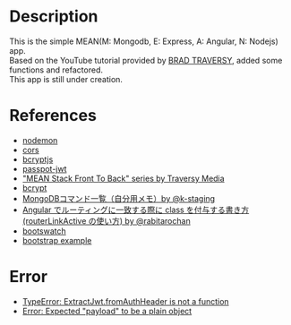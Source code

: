 # Description  
This is the simple MEAN(M: Mongodb, E: Express, A: Angular, N: Nodejs) app.  
Based on the YouTube tutorial provided by [BRAD TRAVERSY](http://traversymedia.com/), added some functions and refactored.  
This app is still under creation.       

    
# References     
* [nodemon](https://www.npmjs.com/package/nodemon)  
* [cors](https://www.npmjs.com/package/cors)    
* [bcryptjs](https://www.npmjs.com/package/bcryptjs)    
* [passpot-jwt](https://www.npmjs.com/package/passport-jwt)  
* ["MEAN Stack Front To Back" series by Traversy Media](https://www.youtube.com/watch?v=uONz0lEWft0&index=1&list=PLillGF-RfqbZMNtaOXJQiDebNXjVapWPZ)       
* [bcrypt](https://qiita.com/_daisuke/items/990513e89ca169e9c4ad)   
* [MongoDBコマンド一覧（自分用メモ）by @k-staging](https://qiita.com/k-staging/items/a386d272abb2c9b92f1a)   
* [Angular でルーティングに一致する際に class を付与する書き方 (routerLinkActive の使い方) by @rabitarochan](https://qiita.com/rabitarochan/items/234bc0aa29668f7734c4)   
* [bootswatch](https://bootswatch.com/)     
* [bootstrap example](https://v4-alpha.getbootstrap.com/examples/)   
    
    
# Error  
* [TypeError: ExtractJwt.fromAuthHeader is not a function](https://pt.stackoverflow.com/questions/229944/typeerror-extractjwt-fromauthheader-is-not-a-function)    
* [Error: Expected "payload" to be a plain object](https://github.com/bradtraversy/nodeauthapp/issues/3)        
  

